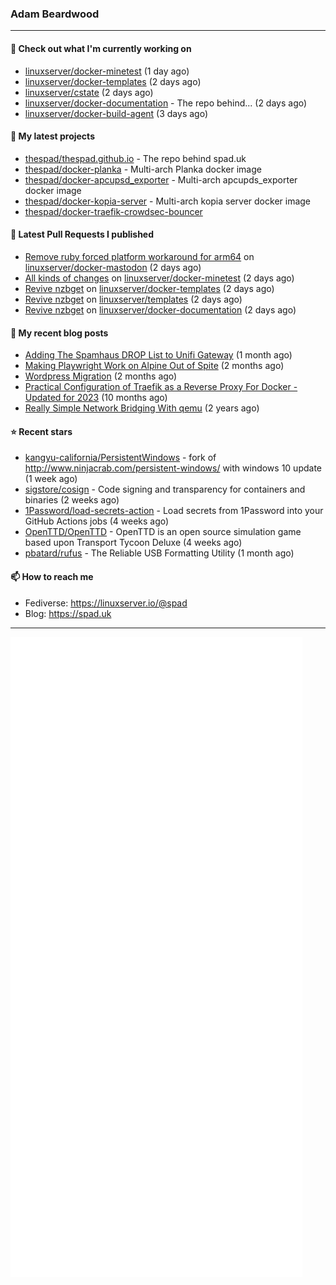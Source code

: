 ### Adam Beardwood
---
#### 👷 Check out what I'm currently working on

- [linuxserver/docker-minetest](https://github.com/linuxserver/docker-minetest) (1 day ago)
- [linuxserver/docker-templates](https://github.com/linuxserver/docker-templates) (2 days ago)
- [linuxserver/cstate](https://github.com/linuxserver/cstate) (2 days ago)
- [linuxserver/docker-documentation](https://github.com/linuxserver/docker-documentation) - The repo behind... (2 days ago)
- [linuxserver/docker-build-agent](https://github.com/linuxserver/docker-build-agent) (3 days ago)

#### 🌱 My latest projects

- [thespad/thespad.github.io](https://github.com/thespad/thespad.github.io) - The repo behind spad.uk
- [thespad/docker-planka](https://github.com/thespad/docker-planka) - Multi-arch Planka docker image
- [thespad/docker-apcupsd_exporter](https://github.com/thespad/docker-apcupsd_exporter) - Multi-arch apcupds_exporter docker image
- [thespad/docker-kopia-server](https://github.com/thespad/docker-kopia-server) - Multi-arch kopia server docker image 
- [thespad/docker-traefik-crowdsec-bouncer](https://github.com/thespad/docker-traefik-crowdsec-bouncer)

#### 🔨 Latest Pull Requests I published

- [Remove ruby forced platform workaround for arm64](https://github.com/linuxserver/docker-mastodon/pull/92) on [linuxserver/docker-mastodon](https://github.com/linuxserver/docker-mastodon) (2 days ago)
- [All kinds of changes](https://github.com/linuxserver/docker-minetest/pull/60) on [linuxserver/docker-minetest](https://github.com/linuxserver/docker-minetest) (2 days ago)
- [Revive nzbget](https://github.com/linuxserver/docker-templates/pull/316) on [linuxserver/docker-templates](https://github.com/linuxserver/docker-templates) (2 days ago)
- [Revive nzbget](https://github.com/linuxserver/templates/pull/10) on [linuxserver/templates](https://github.com/linuxserver/templates) (2 days ago)
- [Revive nzbget](https://github.com/linuxserver/docker-documentation/pull/216) on [linuxserver/docker-documentation](https://github.com/linuxserver/docker-documentation) (2 days ago)

#### 📜 My recent blog posts

- [Adding The Spamhaus DROP List to Unifi Gateway](https://www.spad.uk/posts/adding-spamhaus-drop-list-to-unifi-gateway/) (1 month ago)
- [Making Playwright Work on Alpine Out of Spite](https://www.spad.uk/posts/making-playwright-work-on-alpine-out-of-spite/) (2 months ago)
- [Wordpress Migration](https://www.spad.uk/posts/wordpress-migration/) (2 months ago)
- [Practical Configuration of Traefik as a Reverse Proxy For Docker - Updated for 2023](https://www.spad.uk/posts/practical-configuration-of-traefik-as-a-reverse-proxy-for-docker-updated-for-2023/) (10 months ago)
- [Really Simple Network Bridging With qemu](https://www.spad.uk/posts/really-simple-network-bridging-with-qemu/) (2 years ago)

#### ⭐ Recent stars

- [kangyu-california/PersistentWindows](https://github.com/kangyu-california/PersistentWindows) - fork of http://www.ninjacrab.com/persistent-windows/ with windows 10 update (1 week ago)
- [sigstore/cosign](https://github.com/sigstore/cosign) - Code signing and transparency for containers and binaries (2 weeks ago)
- [1Password/load-secrets-action](https://github.com/1Password/load-secrets-action) - Load secrets from 1Password into your GitHub Actions jobs (4 weeks ago)
- [OpenTTD/OpenTTD](https://github.com/OpenTTD/OpenTTD) - OpenTTD is an open source simulation game based upon Transport Tycoon Deluxe (4 weeks ago)
- [pbatard/rufus](https://github.com/pbatard/rufus) - The Reliable USB Formatting Utility (1 month ago)

#### 📫 How to reach me
- Fediverse: https://linuxserver.io/@spad
- Blog: https://spad.uk
---
<img src="https://raw.githubusercontent.com/thespad/thespad/main/github-metrics.svg">
